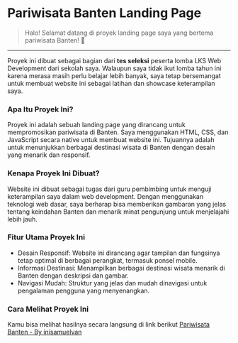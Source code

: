 # Pariwisata Banten Landing Page
> Halo! Selamat datang di proyek landing page saya yang bertema pariwisata Banten! 🌴
---
Proyek ini dibuat sebagai bagian dari **tes seleksi** peserta lomba LKS Web Development dari sekolah saya. Walaupun saya tidak ikut lomba tahun ini karena merasa masih perlu belajar lebih banyak, saya tetap bersemangat untuk membuat website ini sebagai latihan dan showcase keterampilan saya.

### Apa Itu Proyek Ini?
Proyek ini adalah sebuah landing page yang dirancang untuk mempromosikan pariwisata di Banten. Saya menggunakan HTML, CSS, dan JavaScript secara native untuk membuat website ini. Tujuannya adalah untuk menunjukkan berbagai destinasi wisata di Banten dengan desain yang menarik dan responsif.

### Kenapa Proyek Ini Dibuat?
Website ini dibuat sebagai tugas dari guru pembimbing untuk menguji keterampilan saya dalam web development. Dengan menggunakan teknologi web dasar, saya berharap bisa memberikan gambaran yang jelas tentang keindahan Banten dan menarik minat pengunjung untuk menjelajahi lebih jauh.

### Fitur Utama Proyek Ini
- Desain Responsif: Website ini dirancang agar tampilan dan fungsinya tetap optimal di berbagai perangkat, termasuk ponsel mobile.
- Informasi Destinasi: Menampilkan berbagai destinasi wisata menarik di Banten dengan deskripsi dan gambar.
- Navigasi Mudah: Struktur yang jelas dan mudah dinavigasi untuk pengalaman pengguna yang menyenangkan.

### Cara Melihat Proyek Ini
Kamu bisa melihat hasilnya secara langsung di link berikut [Pariwisata Banten - By inisamuelvan](https://samuelvanwilson.github.io/pariwisata-banten/)

